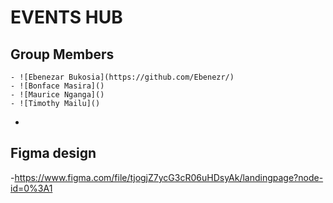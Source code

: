 # EVENTS HUB
## Group Members 
    - ![Ebenezar Bukosia](https://github.com/Ebenezr/)
    - ![Bonface Masira]()
    - ![Maurice Nganga]()
    - ![Timothy Mailu]()
  - 
## Figma design
-https://www.figma.com/file/tjogjZ7ycG3cR06uHDsyAk/landingpage?node-id=0%3A1 